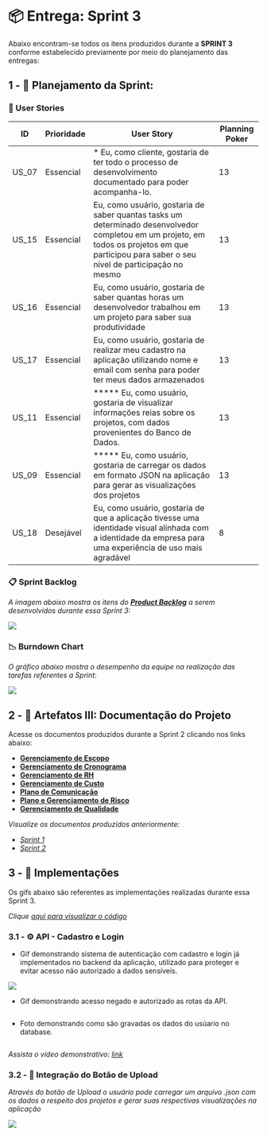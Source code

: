 # 📦 Entrega: __Sprint 3__

Abaixo encontram-se todos os itens produzidos durante a __SPRINT 3__ conforme estabelecido previamente por meio do planejamento das entregas: 

## 1 - 📅 Planejamento da Sprint:

### 📝 User Stories

| ID    | Prioridade | User Story                                                   | Planning Poker |
| ----- | ---------- | ------------------------------------------------------------ | -------------- |
| US_07 | Essencial  | \* Eu, como cliente, gostaria de ter todo o processo de desenvolvimento documentado para poder acompanha-lo. | 13             |
| US_15 | Essencial  | Eu, como usuário, gostaria de saber quantas tasks um determinado desenvolvedor completou em um projeto, em todos os projetos em que participou para saber o seu nível de participação no mesmo | 13             |
| US_16 | Essencial  | Eu, como usuário, gostaria de saber quantas horas um desenvolvedor trabalhou em um projeto para saber sua produtividade | 13             |
| US_17 | Essencial  | Eu, como usuário, gostaria de realizar meu cadastro na aplicação utilizando nome e email com senha para poder ter meus dados armazenados | 13             |
| US_11 | Essencial  | ***** Eu, como usuário, gostaria de visualizar informações reias sobre os projetos, com dados provenientes do Banco de Dados. | 13             |
| US_09 | Essencial  | ***** Eu, como usuário, gostaria de carregar os dados em formato JSON na aplicação para gerar as visualizações dos projetos | 13             |
| US_18 | Desejável  | Eu, como usuário, gostaria de que a aplicação tivesse uma identidade visual alinhada com a identidade da empresa para uma experiência de uso mais agradável | 8              |

### 📋 Sprint Backlog

*A imagem abaixo mostra os itens do [__Product Backlog__](https://github.com/vinicius-hso/api-fatec-2s-gswatcher/blob/Sprint-1/documentation/%2303_backlog_v4.pdf) a serem desenvolvidos durante essa Sprint 3:*

![](https://github.com/vinicius-hso/api-fatec-2s-gswatcher/blob/Sprint-3/Images/sprint3-backlog.png)

### 📉 Burndown Chart

*O gráfico abaixo mostra o desempenho da equipe na realização das tarefas referentes a Sprint:*

![](https://github.com/vinicius-hso/api-fatec-2s-gswatcher/blob/Sprint-3/Images/burndown-sprint3.png)

## 2 - 📂 Artefatos III: Documentação do Projeto

Acesse os documentos produzidos durante a Sprint 2 clicando nos links abaixo:

* [__Gerenciamento de Escopo__]()
* [__Gerenciamento de Cronograma__](https://github.com/vinicius-hso/api-fatec-2s-gswatcher/blob/Sprint-3/Documentation/Gerenciamento%20de%20Cronograma_SPRINT_3.pdf)
* [__Gerenciamento de RH__](https://github.com/vinicius-hso/api-fatec-2s-gswatcher/blob/Sprint-3/Documentation/Gerenciamento%20de%20RH_SPRINT_3.pdf)
* [__Gerenciamento de Custo__]()
* [__Plano de Comunicação__]()
* [__Plano e Gerenciamento de Risco__]()
* [__Gerenciamento de Qualidade__]()

*Visualize os documentos produzidos anteriormente:*

* *[Sprint 1](https://github.com/vinicius-hso/api-fatec-2s-gswatcher/tree/Sprint-1#2----artefatos-i-documenta%C3%A7%C3%A3o-do-projeto)*
* *[Sprint 2](https://github.com/vinicius-hso/api-fatec-2s-gswatcher/tree/Sprint-2#2----artefatos-ii-documenta%C3%A7%C3%A3o-do-projeto)*

## 3 - 💫 Implementações

Os gifs abaixo são referentes as implementações realizadas durante essa Sprint 3.

*Clique [aqui para visualizar o código]( )*

### 3.1 - ⚙️ API - Cadastro e Login
* Gif demonstrando sistema de autenticação com cadastro e login já implementados no backend da aplicação, utilizado para proteger e evitar acesso não autorizado a dados sensíveis.

![](https://github.com/vinicius-hso/api-fatec-2s-gswatcher/blob/Sprint-3/Images/api-login-cadastro.gif)

* Gif demonstrando acesso negado e autorizado as rotas da API.

![]()

* Foto demonstrando como são gravadas os dados do usúario no database.

![]()

*Assista o vídeo demonstrativo: [link](https://youtu.be/YAZNf1QEOVQ)*

### 3.2 - 🧩 Integração do Botão de Upload

*Através do botão de Upload o usuário pode carregar um arquivo .json com os dados a respeito dos projetos e gerar suas respectivas visualizações na aplicação*

![](https://github.com/vinicius-hso/api-fatec-2s-gswatcher/blob/Sprint-3/Images/upload-button.gif)
